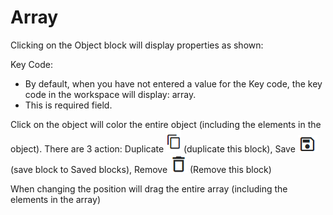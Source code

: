 # Array

Clicking on the Object block will display properties as shown:

Key Code:&#x20;

* By default, when you have not entered a value for the Key code, the key code in the workspace will display: array. &#x20;
* This is required field.

Click on the object will color the entire object (including the elements in the object). There are 3 action: Duplicate <img src="../../../../../../../../.gitbook/assets/image (2417).png" alt="" data-size="line"> (duplicate this block), Save <img src="../../../../../../../../.gitbook/assets/image (2307).png" alt="" data-size="line"> (save block to Saved blocks), Remove <img src="../../../../../../../../.gitbook/assets/image (2249).png" alt="" data-size="line"> (Remove this block)

When changing the position will drag the entire array (including the elements in the array)

<figure><img src="https://lh7-rt.googleusercontent.com/docsz/AD_4nXccr70AdL5hGxUrimji9z8fPGhCxoRXSZrT_l3LziZ50me_0JfM6zsMhdfmrN6tVePZSShzPrpuqZvo3Mx9vSnyyRyK-Ni0Mlr5Y6SlcJ2oG_X7vlgjJ8Gt6R_O1vA4Kwl5L6hiEI4sw-3YxItIE3Uc0q0?key=McWN_Lv9ZK-QuQzVrY3nVw" alt=""><figcaption></figcaption></figure>

